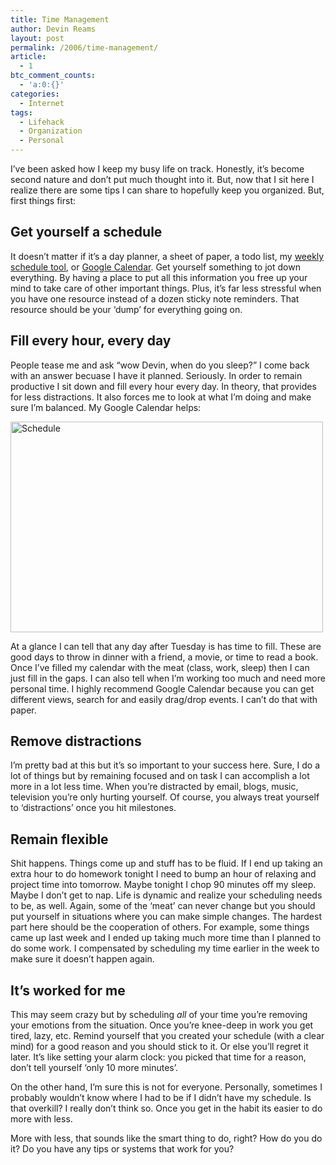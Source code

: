```yaml
---
title: Time Management
author: Devin Reams
layout: post
permalink: /2006/time-management/
article:
  - 1
btc_comment_counts:
  - 'a:0:{}'
categories:
  - Internet
tags:
  - Lifehack
  - Organization
  - Personal
---
```

I&#8217;ve been asked how I keep my busy life on track. Honestly, it&#8217;s become second nature and don&#8217;t put much thought into it. But, now that I sit here I realize there are some tips I can share to hopefully keep you organized. But, first things first:

## Get yourself a schedule

<!--more-->

It doesn&#8217;t matter if it&#8217;s a day planner, a sheet of paper, a todo list, my [weekly schedule tool][1], or [Google Calendar][2]. Get yourself something to jot down everything. By having a place to put all this information you free up your mind to take care of other important things. Plus, it&#8217;s far less stressful when you have one resource instead of a dozen sticky note reminders. That resource should be your &#8216;dump&#8217; for everything going on.

## Fill every hour, every day

People tease me and ask &#8220;wow Devin, when do you sleep?&#8221; I come back with an answer becuase I have it planned. Seriously. In order to remain productive I sit down and fill every hour every day. In theory, that provides for less distractions. It also forces me to look at what I&#8217;m doing and make sure I&#8217;m balanced. My Google Calendar helps:

[<img src="http://static.flickr.com/85/252764741_83874cec55.jpg" width="500" height="337" alt="Schedule" align="center" />][3]

At a glance I can tell that any day after Tuesday is has time to fill. These are good days to throw in dinner with a friend, a movie, or time to read a book. Once I&#8217;ve filled my calendar with the meat (class, work, sleep) then I can just fill in the gaps. I can also tell when I&#8217;m working too much and need more personal time. I highly recommend Google Calendar because you can get different views, search for and easily drag/drop events. I can&#8217;t do that with paper.

## Remove distractions

I&#8217;m pretty bad at this but it&#8217;s so important to your success here. Sure, I do a lot of things but by remaining focused and on task I can accomplish a lot more in a lot less time. When you&#8217;re distracted by email, blogs, music, television you&#8217;re only hurting yourself. Of course, you always treat yourself to &#8216;distractions&#8217; once you hit milestones.

## Remain flexible

Shit happens. Things come up and stuff has to be fluid. If I end up taking an extra hour to do homework tonight I need to bump an hour of relaxing and project time into tomorrow. Maybe tonight I chop 90 minutes off my sleep. Maybe I don&#8217;t get to nap. Life is dynamic and realize your scheduling needs to be, as well. Again, some of the &#8216;meat&#8217; can never change but you should put yourself in situations where you can make simple changes. The hardest part here should be the cooperation of others. For example, some things came up last week and I ended up taking much more time than I planned to do some work. I compensated by scheduling my time earlier in the week to make sure it doesn&#8217;t happen again.

## It&#8217;s worked for me

This may seem crazy but by scheduling *all* of your time you&#8217;re removing your emotions from the situation. Once you&#8217;re knee-deep in work you get tired, lazy, etc. Remind yourself that you created your schedule (with a clear mind) for a good reason and you should stick to it. Or else you&#8217;ll regret it later. It&#8217;s like setting your alarm clock: you picked that time for a reason, don&#8217;t tell yourself &#8216;only 10 more minutes&#8217;.

On the other hand, I&#8217;m sure this is not for everyone. Personally, sometimes I probably wouldn&#8217;t know where I had to be if I didn&#8217;t have my schedule. Is that overkill? I really don&#8217;t think so. Once you get in the habit its easier to do more with less.

More with less, that sounds like the smart thing to do, right? How do you do it? Do you have any tips or systems that work for you?

 [1]: http://devinreams.com/tools
 [2]: http://www.google.com/calendar/
 [3]: http://www.flickr.com/photos/devdev/252764741/ "Photo Sharing"